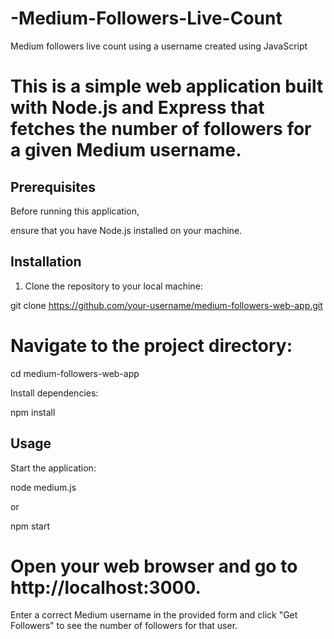 # -Medium-Followers-Live-Count
Medium followers live count using a username created using JavaScript


# This is a simple web application built with Node.js and Express that fetches the number of followers for a given Medium username.

## Prerequisites

Before running this application, 

ensure that you have Node.js installed on your machine.

## Installation

1. Clone the repository to your local machine:

 git clone https://github.com/your-username/medium-followers-web-app.git

 # Navigate to the project directory:

 cd medium-followers-web-app

Install dependencies:

npm install

## Usage

Start the application:

node medium.js

or

npm start

# Open your web browser and go to http://localhost:3000.

Enter a correct Medium username in the provided form and click "Get Followers" to see the number of followers for that user.


